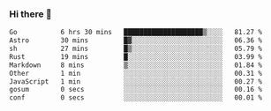 ### Hi there 👋
<!--START_SECTION:waka-->

```txt
Go           6 hrs 30 mins   ████████████████████▒░░░░   81.27 %
Astro        30 mins         █▓░░░░░░░░░░░░░░░░░░░░░░░   06.36 %
sh           27 mins         █▒░░░░░░░░░░░░░░░░░░░░░░░   05.79 %
Rust         19 mins         █░░░░░░░░░░░░░░░░░░░░░░░░   03.99 %
Markdown     8 mins          ▒░░░░░░░░░░░░░░░░░░░░░░░░   01.84 %
Other        1 min           ░░░░░░░░░░░░░░░░░░░░░░░░░   00.31 %
JavaScript   1 min           ░░░░░░░░░░░░░░░░░░░░░░░░░   00.27 %
gosum        0 secs          ░░░░░░░░░░░░░░░░░░░░░░░░░   00.16 %
conf         0 secs          ░░░░░░░░░░░░░░░░░░░░░░░░░   00.01 %
```

<!--END_SECTION:waka-->

<!--
**YoganshSharma/YoganshSharma** is a ✨ _special_ ✨ repository because its `README.md` (this file) appears on your GitHub profile.

Here are some ideas to get you started:

- 🔭 I’m currently working on ...
- 🌱 I’m currently learning ...
- 👯 I’m looking to collaborate on ...
- 🤔 I’m looking for help with ...
- 💬 Ask me about ...
- 📫 How to reach me: ...
- 😄 Pronouns: ...
- ⚡ Fun fact: ...
-->
